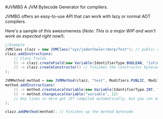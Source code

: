 #JVMBG
A JVM Bytecode Generator for compilers.

JVMBG offers an easy-to-use API that can work with lazy or normal AOT compilers.

Here's a sample of this awesomeness (*Note: This is a major WIP and won't work as expected right now!*):
```java
//Example
JVMClass clazz = new JVMClass("xyz/jadonfowler/derp/Test"); // public class Test extends java.lang.Object
clazz.addInstructions(
    // Class fields
    () -> clazz.createField(new Variable(IdentifierType.BOOLEAN, "isField", true)), // boolean isField = true
    () -> clazz.createConstructor() // finishes the constructor bytecode, should be called AFTER fields are added
);

JVMMethod method = new JVMMethod(clazz, "test", Modifiers.PUBLIC, Modifiers.STATIC); // public static void test()
method.addInstructions(
    () -> method.createLocalVariable(new Variable(IdentifierType.INT, "variable", 7)), // int variable = 7
    () -> method.changeLocalVariable("variable", 12)
    // Any lines in here get JIT compiled automatically, but you can only build one method at a time.
);

clazz.addMethod(method); // Finishes up the method bytecode
```